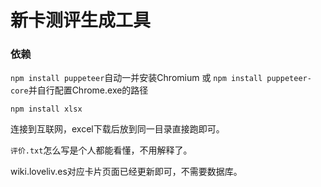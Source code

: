 # 新卡测评生成工具

### 依赖
```npm install puppeteer```自动一并安装Chromium
或
```npm install puppeteer-core```并自行配置Chrome.exe的路径

```npm install xlsx```

连接到互联网，excel下载后放到同一目录直接跑即可。

```评价.txt```怎么写是个人都能看懂，不用解释了。

wiki.loveliv.es对应卡片页面已经更新即可，不需要数据库。
